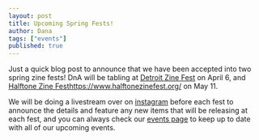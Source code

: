 ```yaml
---
layout: post
title: Upcoming Spring Fests!
author: Dana
tags: ["events"]
published: true
---
```


Just a quick blog post to announce that we have been accepted into two spring zine fests! DnA will be tabling at [Detroit Zine Fest](https://www.instagram.com/detzinefest/) on April 6, and [Halftone Zine Fest](https://www.halftonezinefest.org/)https://www.halftonezinefest.org/ on May 11.

We will be doing a livestream over on [instagram](https://www.instagram.com/dna.artists/) before each fest to announce the details and feature any new items that will be releasing at each fest, and you can always check our [events page](https://www.dnaartists.net/events/) to keep up to date with all of our upcoming events.
